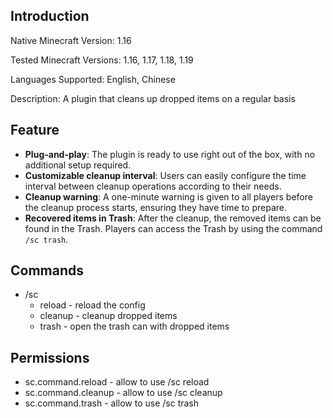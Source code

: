 ## Introduction

Native Minecraft Version: 1.16

Tested Minecraft Versions: 1.16, 1.17, 1.18, 1.19

Languages Supported: English, Chinese

Description: A plugin that cleans up dropped items on a regular basis

## Feature

+ **Plug-and-play**: The plugin is ready to use right out of the box, with no additional setup required.
+ **Customizable cleanup interval**: Users can easily configure the time interval between cleanup operations according to their needs.
+ **Cleanup warning**: A one-minute warning is given to all players before the cleanup process starts, ensuring they have time to prepare.
+ **Recovered items in Trash**: After the cleanup, the removed items can be found in the Trash. Players can access the Trash by using the command `/sc trash`.

## Commands

+ /sc
  + reload - reload the config
  + cleanup - cleanup dropped items
  + trash - open the trash can with dropped items

## Permissions

+ sc.command.reload - allow to use /sc reload
+ sc.command.cleanup - allow to use /sc cleanup
+ sc.command.trash - allow to use /sc trash